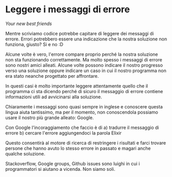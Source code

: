 # Leggere i messaggi di errore 

*Your new best friends*

Mentre scriviamo codice potrebbe capitare di leggere dei messaggi di errore.
Errori potrebbero essere una indicazione che la nostra soluzione non funziona,
giusto? Si e no :D

Alcune volte è vero, l'errore compare proprio perché la nostra soluzione non sta
funzionando correttamente. Ma molto spesso i messaggi di errore sono nostri
amici alleati. Alcune volte possono indicare il nostro progresso verso una
soluzione oppure indicare un caso in cui il nostro programma non era stato
neanche progettato per affrontare.

In questi casi è molto importante leggere attentamente quello che il programma
ci sta dicendo perché di sicuro il messaggio di errore contiene informazioni
utili ad avvicinarsi alla soluzione.

Chiaramente i messaggi sono quasi sempre in inglese e conoscere questa lingua
aiuta tantissimo, ma per il momento, non conoscendola possiamo usare il nostro
più grande alleato: Google.

Con Google l'incoraggiamento che faccio è di a) tradurre il messaggio di errore
b) cercare l'errore aggiungendoci la parola Elixir

Questo consentirà al motore di ricerca di restringere i risultati e farci
trovare persone che hanno avuto lo stesso errore in passato e magari anche
qualche soluzione.

Stackoverflow, Google groups, Github issues sono luighi in cui i programmatori
si aiutano a vicenda. Non siamo soli.
